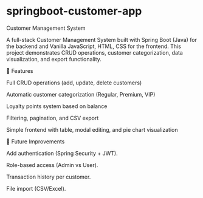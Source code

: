 # springboot-customer-app
Customer Management System

A full-stack Customer Management System built with Spring Boot (Java) for the backend and Vanilla JavaScript, HTML, CSS for the frontend. This project demonstrates CRUD operations, customer categorization, data visualization, and export functionality.

🚀 Features

Full CRUD operations (add, update, delete customers)

Automatic customer categorization (Regular, Premium, VIP)

Loyalty points system based on balance

Filtering, pagination, and CSV export

Simple frontend with table, modal editing, and pie chart visualization

🎯 Future Improvements

Add authentication (Spring Security + JWT).

Role-based access (Admin vs User).

Transaction history per customer.

File import (CSV/Excel).


